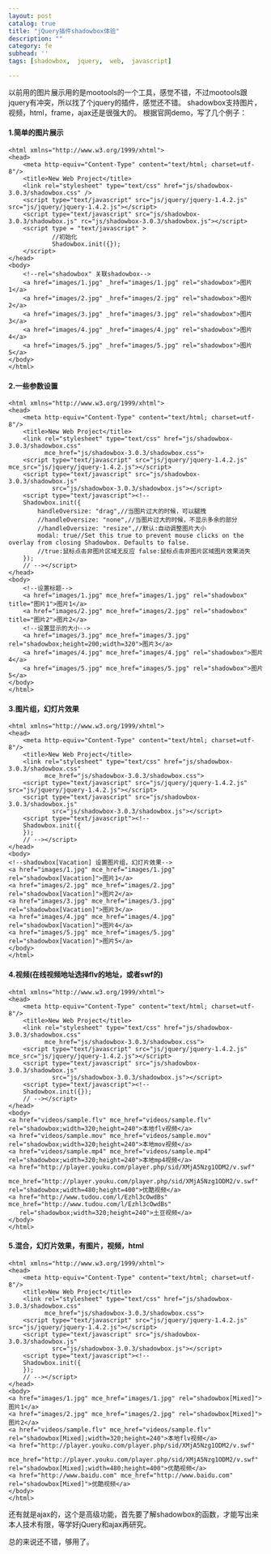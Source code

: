```yaml
---
layout: post
catalog: true
title: "jQuery插件shadowbox体验"
description: ""
category: fe
subhead: ''
tags: [shadowbox,  jquery,  web,  javascript]

---
```


以前用的图片展示用的是mootools的一个工具，感觉不错，不过mootools跟jquery有冲突，所以找了个jquery的插件，感觉还不错。
shadowbox支持图片，视频，html，frame，ajax还是很强大的。
根据官网demo，写了几个例子：

#### 1.简单的图片展示
 
    <html xmlns="http://www.w3.org/1999/xhtml">
    <head>
        <meta http-equiv="Content-Type" content="text/html; charset=utf-8"/>
        <title>New Web Project</title>
        <link rel="stylesheet" type="text/css" href="js/shadowbox-3.0.3/shadowbox.css" />
        <script type="text/javascript" src="js/jquery/jquery-1.4.2.js" src="js/jquery/jquery-1.4.2.js"></script>
        <script type="text/javascript" src="js/shadowbox-3.0.3/shadowbox.js" rc="js/shadowbox-3.0.3/shadowbox.js"></script>
        <script type = "text/javascript" >
                //初始化     
                Shadowbox.init({});
        </script>
    </head>
    <body>
        <!--rel="shadowbox" 关联shadowbox-->
        <a href="images/1.jpg" _href="images/1.jpg" rel="shadowbox">图片1</a>
        <a href="images/2.jpg" _href="images/2.jpg" rel="shadowbox">图片2</a>
        <a href="images/3.jpg" _href="images/3.jpg" rel="shadowbox">图片3</a>
        <a href="images/4.jpg" _href="images/4.jpg" rel="shadowbox">图片4</a>
        <a href="images/5.jpg" _href="images/5.jpg" rel="shadowbox">图片5</a>
    </body>
    </html> 
 
#### 2.一些参数设置

    <html xmlns="http://www.w3.org/1999/xhtml">
    <head>
        <meta http-equiv="Content-Type" content="text/html; charset=utf-8"/>
        <title>New Web Project</title>
        <link rel="stylesheet" type="text/css" href="js/shadowbox-3.0.3/shadowbox.css"
              mce_href="js/shadowbox-3.0.3/shadowbox.css">
        <script type="text/javascript" src="js/jquery/jquery-1.4.2.js" mce_src="js/jquery/jquery-1.4.2.js"></script>
        <script type="text/javascript" src="js/shadowbox-3.0.3/shadowbox.js"
                src="js/shadowbox-3.0.3/shadowbox.js"></script>
        <script type="text/javascript"><!--
        Shadowbox.init({
            handleOversize: "drag",//当图片过大的时候，可以腿拽  
            //handleOversize: "none",//当图片过大的时候，不显示多余的部分  
            //handleOversize: "resize",//默认:自动调整图片大小  
            modal: true//Set this true to prevent mouse clicks on the overlay from closing Shadowbox. Defaults to false.  
            //true:鼠标点击非图片区域无反应 false:鼠标点击非图片区域图片效果消失  
        });
        // --></script>
    </head>
    <body>
        <!--设置标题-->
        <a href="images/1.jpg" mce_href="images/1.jpg" rel="shadowbox" title="图片1">图片1</a>
        <a href="images/2.jpg" mce_href="images/2.jpg" rel="shadowbox" title="图片2">图片2</a>
        <!--设置显示的大小-->
        <a href="images/3.jpg" mce_href="images/3.jpg" rel="shadowbox;height=200;width=320">图片3</a>
        <a href="images/4.jpg" mce_href="images/4.jpg" rel="shadowbox">图片4</a>
        <a href="images/5.jpg" mce_href="images/5.jpg" rel="shadowbox">图片5</a>
    </body>
    </html> 

 
#### 3.图片组，幻灯片效果

    <html xmlns="http://www.w3.org/1999/xhtml">
    <head>
        <meta http-equiv="Content-Type" content="text/html; charset=utf-8"/>
        <title>New Web Project</title>
        <link rel="stylesheet" type="text/css" href="js/shadowbox-3.0.3/shadowbox.css"
              mce_href="js/shadowbox-3.0.3/shadowbox.css">
        <script type="text/javascript" src="js/jquery/jquery-1.4.2.js" src="js/jquery/jquery-1.4.2.js"></script>
        <script type="text/javascript" src="js/shadowbox-3.0.3/shadowbox.js"
                src="js/shadowbox-3.0.3/shadowbox.js"></script>
        <script type="text/javascript"><!--
        Shadowbox.init({
        });
        // --></script>
    </head>
    <body>
    <!--shadowbox[Vacation] 设置图片组，幻灯片效果-->
    <a href="images/1.jpg" mce_href="images/1.jpg" rel="shadowbox[Vacation]">图片1</a>
    <a href="images/2.jpg" mce_href="images/2.jpg" rel="shadowbox[Vacation]">图片2</a>
    <a href="images/3.jpg" mce_href="images/3.jpg" rel="shadowbox[Vacation]">图片3</a>
    <a href="images/4.jpg" mce_href="images/4.jpg" rel="shadowbox[Vacation]">图片4</a>
    <a href="images/5.jpg" mce_href="images/5.jpg" rel="shadowbox[Vacation]">图片5</a>
    </body>
    </html>

  
#### 4.视频(在线视频地址选择flv的地址，或者swf的)


    <html xmlns="http://www.w3.org/1999/xhtml">
    <head>
        <meta http-equiv="Content-Type" content="text/html; charset=utf-8"/>
        <title>New Web Project</title>
        <link rel="stylesheet" type="text/css" href="js/shadowbox-3.0.3/shadowbox.css"
              mce_href="js/shadowbox-3.0.3/shadowbox.css">
        <script type="text/javascript" src="js/jquery/jquery-1.4.2.js" mce_src="js/jquery/jquery-1.4.2.js"></script>
        <script type="text/javascript" src="js/shadowbox-3.0.3/shadowbox.js"
                src="js/shadowbox-3.0.3/shadowbox.js"></script>
        <script type="text/javascript"><!--
        Shadowbox.init({});
        // --></script>
    </head>
    <body>
    <a href="videos/sample.flv" mce_href="videos/sample.flv" rel="shadowbox;width=320;height=240">本地flv视频</a>
    <a href="videos/sample.mov" mce_href="videos/sample.mov" rel="shadowbox;width=320;height=240">本地mov视频</a>
    <a href="videos/sample.mp4" mce_href="videos/sample.mp4" rel="shadowbox;width=320;height=240">本地mp4视频</a>
    <a href="http://player.youku.com/player.php/sid/XMjA5Nzg1ODM2/v.swf"
       mce_href="http://player.youku.com/player.php/sid/XMjA5Nzg1ODM2/v.swf" rel="shadowbox;width=480;height=400">优酷视频</a>
    <a href="http://www.tudou.com/l/Ezhl3cOwdBs" mce_href="http://www.tudou.com/l/Ezhl3cOwdBs"
       rel="shadowbox;width=320;height=240">土豆视频</a>
    </body>
    </html>  

#### 5.混合，幻灯片效果，有图片，视频，html

    <html xmlns="http://www.w3.org/1999/xhtml">
    <head>
        <meta http-equiv="Content-Type" content="text/html; charset=utf-8"/>
        <title>New Web Project</title>
        <link rel="stylesheet" type="text/css" href="js/shadowbox-3.0.3/shadowbox.css"
              mce_href="js/shadowbox-3.0.3/shadowbox.css">
        <script type="text/javascript" src="js/jquery/jquery-1.4.2.js" src="js/jquery/jquery-1.4.2.js"></script>
        <script type="text/javascript" src="js/shadowbox-3.0.3/shadowbox.js"
                src="js/shadowbox-3.0.3/shadowbox.js"></script>
        <script type="text/javascript"><!--
        Shadowbox.init({
        });
        // --></script>
    </head>
    <body>
    <a href="images/1.jpg" mce_href="images/1.jpg" rel="shadowbox[Mixed]">图片1</a>
    <a href="images/2.jpg" mce_href="images/2.jpg" rel="shadowbox[Mixed]">图片2</a>
    <a href="videos/sample.flv" mce_href="videos/sample.flv" rel="shadowbox[Mixed];width=320;height=240">本地flv视频</a>
    <a href="http://player.youku.com/player.php/sid/XMjA5Nzg1ODM2/v.swf"
       mce_href="http://player.youku.com/player.php/sid/XMjA5Nzg1ODM2/v.swf" rel="shadowbox[Mixed];width=480;height=400">优酷视频</a>
    <a href="http://www.baidu.com" mce_href="http://www.baidu.com" rel="shadowbox[Mixed]">优酷视频</a>
    </body>
    </html>  


还有就是ajax的，这个是高级功能，首先要了解shadowbox的函数，才能写出来
本人技术有限，等学好jQuery和ajax再研究。

总的来说还不错，够用了。

